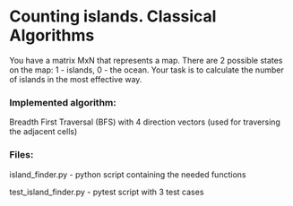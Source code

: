 # Counting islands. Classical Algorithms

You have a matrix MxN that represents a map. There are 2 possible states on the map:
1 - islands, 0 - the ocean. Your task is to calculate the number of islands in the most
effective way.

### Implemented algorithm: 

Breadth First Traversal (BFS) with 4 direction vectors (used for traversing the adjacent cells)

### Files:

island_finder.py - python script containing the needed functions

test_island_finder.py - pytest script with 3 test cases